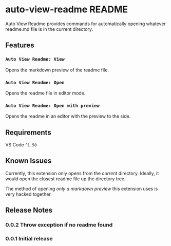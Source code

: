 # auto-view-readme README

Auto View Readme provides commands for automatically opening whatever readme.md file is in the current directory.

## Features

### `Auto View Readme: View`
Opens the markdown preview of the readme file.

### `Auto View Readme: Open`
Opens the readme file in editor mode.

### `Auto View Readme: Open with preview`
Opens the readme in an editor with the preview to the side.

## Requirements

VS Code `^1.50`

## Known Issues

Currently, this extension only opens from the _current_ directory. Ideally, it would open the closest readme file up the directory tree.

The method of opening _only a markdown preview_ this extension uses is very hacked together.

## Release Notes

### 0.0.2 Throw exception if no readme found

### 0.0.1 Initial release